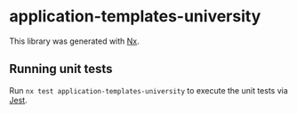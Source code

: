 # application-templates-university

This library was generated with [Nx](https://nx.dev).

## Running unit tests

Run `nx test application-templates-university` to execute the unit tests via [Jest](https://jestjs.io).
